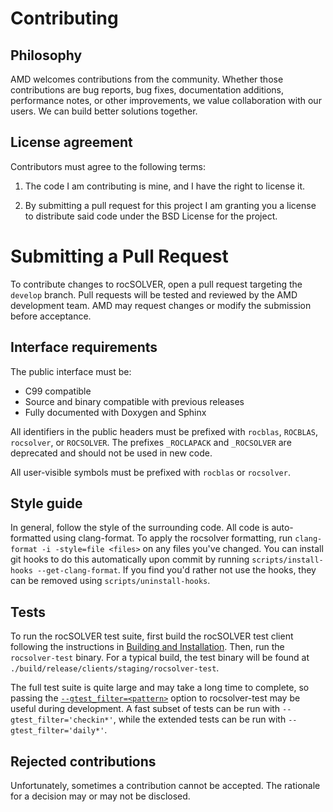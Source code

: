 # Contributing

## Philosophy

AMD welcomes contributions from the community. Whether those contributions are bug reports,
bug fixes, documentation additions, performance notes, or other improvements, we value
collaboration with our users. We can build better solutions together.

## License agreement

Contributors must agree to the following terms:

1. The code I am contributing is mine, and I have the right to license it.

2. By submitting a pull request for this project I am granting you a license to distribute
   said code under the BSD License for the project.

# Submitting a Pull Request

To contribute changes to rocSOLVER, open a pull request targeting the `develop` branch. Pull
requests will be tested and reviewed by the AMD development team. AMD may request changes or
modify the submission before acceptance.

## Interface requirements

The public interface must be:

- C99 compatible
- Source and binary compatible with previous releases
- Fully documented with Doxygen and Sphinx

All identifiers in the public headers must be prefixed with `rocblas`, `ROCBLAS`, `rocsolver`,
or `ROCSOLVER`. The prefixes `_ROCLAPACK` and `_ROCSOLVER` are deprecated and should not be used
in new code.

All user-visible symbols must be prefixed with `rocblas` or `rocsolver`.

## Style guide

In general, follow the style of the surrounding code. All code is auto-formatted using clang-format.
To apply the rocsolver formatting, run `clang-format -i -style=file <files>` on any files you've
changed. You can install git hooks to do this automatically upon commit by running
`scripts/install-hooks --get-clang-format`. If you find you'd rather not use the hooks, they can
be removed using `scripts/uninstall-hooks`.

## Tests

To run the rocSOLVER test suite, first build the rocSOLVER test client following the instructions in
[Building and Installation][1]. Then, run the `rocsolver-test` binary. For a typical build, the test
binary will be found at `./build/release/clients/staging/rocsolver-test`.

The full test suite is quite large and may take a long time to complete, so passing the
[`--gtest_filter=<pattern>`][2] option to rocsolver-test may be useful during development. A fast
subset of tests can be run with `--gtest_filter='checkin*'`, while the extended tests can be run
with `--gtest_filter='daily*'`.

## Rejected contributions

Unfortunately, sometimes a contribution cannot be accepted. The rationale for a decision may or may
not be disclosed.


[1]: https://rocsolver.readthedocs.io/en/latest/userguide_install.html
[2]: https://github.com/google/googletest/blob/release-1.10.0/googletest/docs/advanced.md#running-a-subset-of-the-tests

